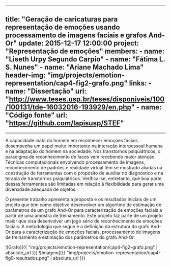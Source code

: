 ---
title:      "Geração de caricaturas para representação de emoções usando processamento de imagens faciais e grafos And-Or"
update:       2015-12-17 12:00:00
project: "Representação de emoções"
members:
    - name: "Liseth Urpy Segundo Carpio"
    - name: "Fátima L. S. Nunes"
    - name: "Ariane Machado Lima"
header-img: "img/projects/emotion-representation/cap4-fig2-grafo.png"
links:
    - name: "Dissertação"
      url: "http://www.teses.usp.br/teses/disponiveis/100/100131/tde-16032016-193929/en.php"
    - name: "Código fonte"
      url: "https://github.com/lapisusp/STEF"
 ---

****  
  
A capacidade inata do homem em reconhecer emoções faciais desempenha um papel muito importante na interação interpessoal humana e na adaptação do homem na sociedade. Nos transtornos psiquiátricos, o paradigma de reconhecimento de faces vem recebendo maior atenção. Técnicas computacionais envolvendo processamento de imagens, reconhecimento de padrões e realidade virtual têm se mostrado aliadas na construção de ferramentas com o propósito de auxiliar no diagnóstico e na terapia de transtornos psiquiátricos. Verifica-se, entretanto, que boa parte dessas ferramentas são limitadas em relação à flexibilidade para gerar uma diversidade adequada de objetos.

O presente trabalho apresenta a proposta e os resultados iniciais de um projeto que tem como objetivo desenvolver um algoritmo de estimação de parâmetros de um grafo And-Or para caracterização de emoções faciais a partir de uma amostra de treinamento. Este projeto faz parte de um projeto maior que visa desenvolver um jogo sério de reconhecimento de emoções faciais. A metodologia que segue é a definição da estrutura do grafo And-Or para a caracterização de emoções faciais, processamento de imagens de treinamento e estimação dos parâmetros do grafo And-Or.

![Grafo]({{ "img/projects/emotion-representation/cap4-fig2-grafo.png" | absolute_url }})
![Imagem]({{ "img/projects/emotion-representation/cap4-fig9-resultados.png" | absolute_url }})



